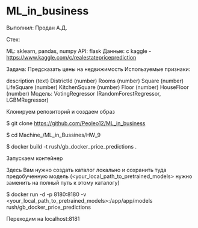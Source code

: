 # ML_in_business

Выполнил: Продан А.Д.

Стек:

ML: sklearn, pandas, numpy API: flask Данные: с kaggle - https://www.kaggle.com/c/realestatepriceprediction

Задача: Предсказать цены на недвижимость
Используемые признаки:

description (text)
DistrictId (number)
Rooms (number)
Square (number)
LifeSquare (number)
KitchenSquare (number)
Floor (number)
HouseFloor (number)
Модель: VotingRegressor (RandomForestRegressor, LGBMRegressor)

Клонируем репозиторий и создаем образ

$ git clone https://github.com/Peoleo12/ML_in_business

$ cd Machine_/ML_in_Bussines/HW_9

$ docker build -t rush/gb_docker_price_predictions .

Запускаем контейнер

Здесь Вам нужно создать каталог локально и сохранить туда предобученную модель (<your_local_path_to_pretrained_models> нужно заменить на полный путь к этому каталогу)

$ docker run -d -p 8180:8180 -v <your_local_path_to_pretrained_models>:/app/app/models rush/gb_docker_price_predictions

Переходим на localhost:8181

